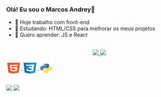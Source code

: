 ### Olá! Eu sou o Marcos Andrey👋

- 🔭 Hoje trabalho com front-end
- 🌱 Estudando: HTML/CSS para melhorar os meus projetos
- 🔐 Quero aprender: JS e React
<br>

<div align="center">
  <a href="https://github.com/marcos-acs">
  <img height="180em" src="https://github-readme-stats.vercel.app/api?username=marcos-acs&show_icons=true&theme=red-green&include_all_commits=true&count_private=true"/>
  <img height="140em" src="https://github-readme-stats.vercel.app/api/top-langs/?username=marcos-acs&layout=compact&langs_count=7&theme=red-green"/>
</div>
<div style="display: inline_block"><br>
  <img align="center" alt="Macs-HTML" height="30" width="40" src="https://raw.githubusercontent.com/devicons/devicon/master/icons/html5/html5-original.svg">
  <img align="center" alt="Macs-CSS" height="30" width="40" src="https://raw.githubusercontent.com/devicons/devicon/master/icons/css3/css3-original.svg">
  <img align="center" alt="Macs-Python" height="30" width="40" src="https://raw.githubusercontent.com/devicons/devicon/master/icons/python/python-original.svg">
</div>

##

<div>
  <a href="https://www.instagram.com/marcosacs/" target="_blank"><img src="https://img.shields.io/badge/-Instagram-%23E4405F?style=for-the-badge&logo=instagram&logoColor=white" target="_blank"></a>
  <a href = "mailto:marcosanttos.ac@gmail.com"><img src="https://img.shields.io/badge/Gmail-D14836?style=for-the-badge&logo=gmail&logoColor=white" target="_blank"></a>
</div>
